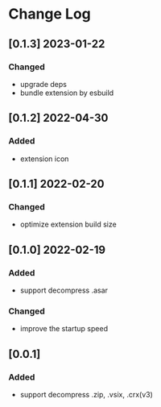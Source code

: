 # Change Log

## [0.1.3] 2023-01-22

### Changed

- upgrade deps
- bundle extension by esbuild

## [0.1.2] 2022-04-30

### Added

- extension icon

## [0.1.1] 2022-02-20

### Changed

- optimize extension build size

## [0.1.0] 2022-02-19

### Added

- support decompress .asar

### Changed

- improve the startup speed

## [0.0.1]

### Added

- support decompress .zip, .vsix, .crx(v3)
